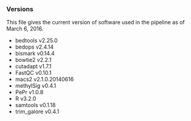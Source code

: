 ### Versions

This file gives the current version of software used in the pipeline as of March 6, 2016.

* bedtools v2.25.0
* bedops v2.4.14
* bismark v0.14.4
* bowtie2 v2.2.1
* cutadapt v1.7.1
* FastQC v0.10.1
* macs2 v2.1.0.20140616
* methylSig v0.4.1
* PePr v1.0.8
* R v3.2.0
* samtools v0.1.18
* trim_galore v0.4.1
